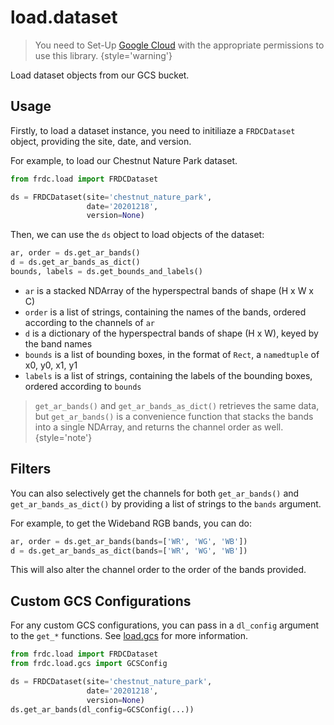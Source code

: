 # load.dataset

> You need to Set-Up [Google Cloud](Getting-Started.md#gcloud) with the
> appropriate permissions to use this library.
> {style='warning'}

<tldr>
Load dataset objects from our GCS bucket.
</tldr>

## Usage

Firstly, to load a dataset instance, you need to
initiliaze a `FRDCDataset` object, providing the site, date, and
version.

For example, to load our Chestnut Nature Park dataset. 

```python
from frdc.load import FRDCDataset

ds = FRDCDataset(site='chestnut_nature_park',
                 date='20201218',
                 version=None)
```

Then, we can use the `ds` object to load objects of the dataset:

```python
ar, order = ds.get_ar_bands()
d = ds.get_ar_bands_as_dict()
bounds, labels = ds.get_bounds_and_labels()
```

- `ar` is a stacked NDArray of the hyperspectral bands of shape (H x W x C)
- `order` is a list of strings, containing the names of the bands, ordered
  according to the channels of `ar`
- `d` is a dictionary of the hyperspectral bands of shape (H x W), keyed by
  the band names
- `bounds` is a list of bounding boxes, in the format of `Rect`, a
  `namedtuple` of x0, y0, x1, y1
- `labels` is a list of strings, containing the labels of the bounding boxes,
  ordered according to `bounds`

> `get_ar_bands()` and `get_ar_bands_as_dict()` retrieves the same data, but
> `get_ar_bands()` is a convenience function that stacks the bands into a single
> NDArray, and returns the channel order as well.
{style='note'}

## Filters

You can also selectively get the channels for both `get_ar_bands()` and
`get_ar_bands_as_dict()` by providing a list of strings to the `bands`
argument.

For example, to get the Wideband RGB bands, you can do:

```python
ar, order = ds.get_ar_bands(bands=['WR', 'WG', 'WB'])
d = ds.get_ar_bands_as_dict(bands=['WR', 'WG', 'WB'])
```

This will also alter the channel order to the order of the bands provided.

## Custom GCS Configurations

For any custom GCS configurations, you can pass in a `dl_config` argument to
the `get_*` functions. See [load.gcs](load.gcs.md) for more information.

```python
from frdc.load import FRDCDataset
from frdc.load.gcs import GCSConfig

ds = FRDCDataset(site='chestnut_nature_park',
                 date='20201218',
                 version=None)
ds.get_ar_bands(dl_config=GCSConfig(...))
```
